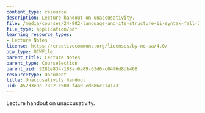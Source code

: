 ```yaml
---
content_type: resource
description: Lecture handout on unaccusativity.
file: /media/courses/24-902-language-and-its-structure-ii-syntax-fall-2003/45233e9d7322c500f4a0ed686c214173_10_27_handout.pdf
file_type: application/pdf
learning_resource_types:
- Lecture Notes
license: https://creativecommons.org/licenses/by-nc-sa/4.0/
ocw_type: OCWFile
parent_title: Lecture Notes
parent_type: CourseSection
parent_uid: 9281e834-108a-6a89-63d6-c04f6d8db468
resourcetype: Document
title: Unaccusativity handout
uid: 45233e9d-7322-c500-f4a0-ed686c214173
---
```

Lecture handout on unaccusativity.